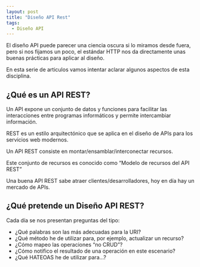 ```yaml
---
layout: post
title: "Diseño API Rest"
tags:
  - Diseño API
---
```

El diseño  API puede parecer una ciencia oscura si lo miramos desde fuera, pero si nos fijamos un poco, el estándar HTTP nos da directamente unas buenas prácticas para aplicar al diseño.

En esta serie de articulos vamos intentar aclarar algunos aspectos de esta disciplina.

<!--more-->
## ¿Qué es un API REST?

Un API expone un conjunto de datos y funciones para facilitar las interacciones entre programas informáticos y permite intercambiar información.

REST es un estilo arquitectónico que se aplica en el diseño de APIs para los servicios web modernos.

Un API REST consiste en montar/ensamblar/interconectar recursos.

Este conjunto de recursos es conocido como “Modelo de recursos del API REST”

Una buena API REST sabe atraer clientes/desarrolladores, hoy en día hay un mercado de APIs.

## ¿Qué pretende un Diseño API REST?

Cada día se nos presentan preguntas del tipo:

- ¿Qué palabras son las más adecuadas para la URI?
- ¿Qué método he de utilizar para, por ejemplo, actualizar un recurso?
- ¿Cómo mapeo las operaciones “no CRUD”?
- ¿Cómo notifico el resultado de una operación en este escenario?
- ¿Qué HATEOAS he de utilizar para…?